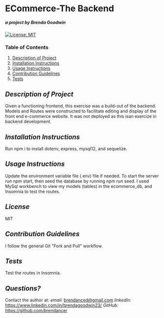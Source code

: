 # ECommerce-The Backend
##### *a project by* Brenda Goodwin




 [![License: MIT](https://img.shields.io/badge/License-MIT-yellow.svg)](https://opensource.org/licenses/MIT)

  ### Table of Contents
  1. [Description of Project](#description)
  2. [Installation Instructions](#installation)
  3. [Usage Instructions](#usage)
  4. [Contribution Guidelines](#contribution)
  5. [Tests](#tests)

  
  ## *Description of Project* <a name="description"></a>

  Given a functioning frontend, this exercise was a build-out of the backend. Models and Routes were constructed to facilitate editing and display of the front end e-commerce website. It was not deployed as this isan exercize in backend development.

  ## *Installation Instructions* <a name="installation"></a>

  Run npm i to install dotenv, express, mysql12, and sequelize.

  ## *Usage Instructions* <a name="usage"></a>

Update the environment variable file (.env) file if needed. To start the server run npm start, then seed the database by running npm run seed.  I used MySql workbench to view my models (tables) in the ecommerce_db, and Insomnia to test the routes.

  ## *License*

  MIT


  ## *Contribution Guidelines* <a name="contribution"></a>

  I follow the general Git "Fork and Pull" workflow.

  ## *Tests* <a name="tests"></a>

  Test the routes in Insomnia.

  ## *Questions?*

  Contact the author at:
  *email:* brendanced@gmail.com 
  *linkedIn:*  https://www.linkedin.com/in/brendagoodwin23/
  *GitHub:*  https://github.com/brendancer

  





